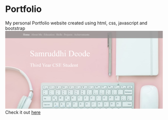 # Portfolio
My personal Portfolio website created using html, css, javascript and bootstrap
![Website Screenshot](https://github.com/samruddhideode/Portfolio/blob/main/images/portfolio.PNG)
Check it out [here](https://samruddhideode.github.io/Portfolio/)
